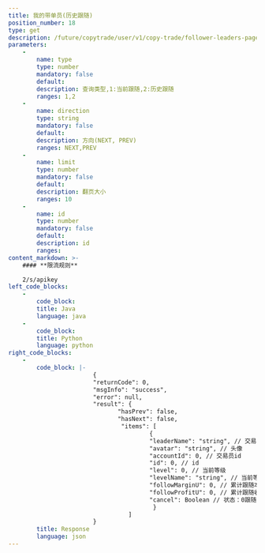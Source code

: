 ```yaml
---
title: 我的带单员(历史跟随)
position_number: 18
type: get
description: /future/copytrade/user/v1/copy-trade/follower-leaders-page
parameters:
    -
        name: type
        type: number
        mandatory: false
        default:
        description: 查询类型,1:当前跟随,2:历史跟随
        ranges: 1,2
    -
        name: direction
        type: string
        mandatory: false
        default:
        description: 方向(NEXT, PREV)
        ranges: NEXT,PREV
    -
        name: limit
        type: number
        mandatory: false
        default:
        description: 翻页大小
        ranges: 10
    -
        name: id
        type: number
        mandatory: false
        default:
        description: id
        ranges:
content_markdown: >-
    #### **限流规则**

    2/s/apikey
left_code_blocks:
    -
        code_block:
        title: Java
        language: java
    -
        code_block:
        title: Python
        language: python
right_code_blocks:
    -
        code_block: |-
                        {
                        "returnCode": 0,
                        "msgInfo": "success",
                        "error": null,
                        "result": {
                               "hasPrev": false,
                               "hasNext": false,
                                "items": [
                                        {
                                        "leaderName": "string", // 交易员名称
                                        "avatar": "string", // 头像
                                        "accountId": 0, // 交易员id
                                        "id": 0, // id
                                        "level": 0, // 当前等级
                                        "levelName": "string", // 当前等级名称
                                        "followMarginU": 0, // 累计跟随本金,USDT
                                        "followProfitU": 0, // 累计跟随收益,USDT
                                        "cancel": Boolean // 状态：0跟随中，1已取消
                                         }
                                  ]
                        }
        title: Response
        language: json
---
```


